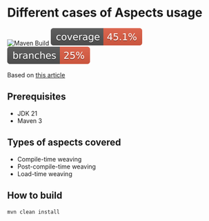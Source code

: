 
# Different cases of Aspects usage
![Maven Build](https://github.com/andrei-punko/aspectj-sandbox/workflows/Java%20CI%20with%20Maven/badge.svg)
[![Coverage](.github/badges/jacoco.svg)](https://github.com/andrei-punko/aspectj-sandbox/actions/workflows/maven.yml)
[![Branches](.github/badges/branches.svg)](https://github.com/andrei-punko/aspectj-sandbox/actions/workflows/maven.yml)

Based on [this article](https://www.baeldung.com/aspectj)

## Prerequisites
- JDK 21
- Maven 3

## Types of aspects covered
- Compile-time weaving
- Post-compile-time weaving
- Load-time weaving

## How to build
```shell
mvn clean install
```
